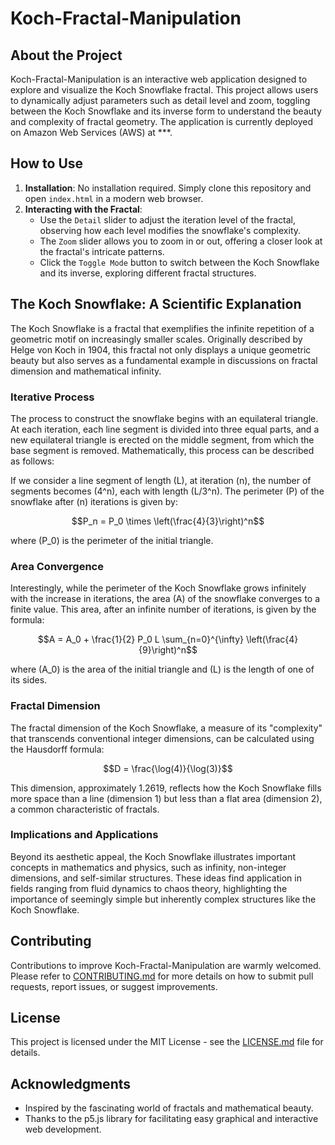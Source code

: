 # Koch-Fractal-Manipulation

## About the Project
Koch-Fractal-Manipulation is an interactive web application designed to explore and visualize the Koch Snowflake fractal. This project allows users to dynamically adjust parameters such as detail level and zoom, toggling between the Koch Snowflake and its inverse form to understand the beauty and complexity of fractal geometry.
The application is currently deployed on Amazon Web Services (AWS) at ***.

## How to Use
1. **Installation**: No installation required. Simply clone this repository and open `index.html` in a modern web browser.
2. **Interacting with the Fractal**:
   - Use the `Detail` slider to adjust the iteration level of the fractal, observing how each level modifies the snowflake's complexity.
   - The `Zoom` slider allows you to zoom in or out, offering a closer look at the fractal's intricate patterns.
   - Click the `Toggle Mode` button to switch between the Koch Snowflake and its inverse, exploring different fractal structures.

## The Koch Snowflake: A Scientific Explanation

The Koch Snowflake is a fractal that exemplifies the infinite repetition of a geometric motif on increasingly smaller scales. Originally described by Helge von Koch in 1904, this fractal not only displays a unique geometric beauty but also serves as a fundamental example in discussions on fractal dimension and mathematical infinity.

### Iterative Process

The process to construct the snowflake begins with an equilateral triangle. At each iteration, each line segment is divided into three equal parts, and a new equilateral triangle is erected on the middle segment, from which the base segment is removed. Mathematically, this process can be described as follows:

If we consider a line segment of length \(L\), at iteration \(n\), the number of segments becomes \(4^n\), each with length \(L/3^n\). The perimeter \(P\) of the snowflake after \(n\) iterations is given by:

$$P_n = P_0 \times \left(\frac{4}{3}\right)^n$$

where \(P_0\) is the perimeter of the initial triangle.

### Area Convergence

Interestingly, while the perimeter of the Koch Snowflake grows infinitely with the increase in iterations, the area \(A\) of the snowflake converges to a finite value. This area, after an infinite number of iterations, is given by the formula:

$$A = A_0 + \frac{1}{2} P_0 L \sum_{n=0}^{\infty} \left(\frac{4}{9}\right)^n$$

where \(A_0\) is the area of the initial triangle and \(L\) is the length of one of its sides.

### Fractal Dimension

The fractal dimension of the Koch Snowflake, a measure of its "complexity" that transcends conventional integer dimensions, can be calculated using the Hausdorff formula:

$$D = \frac{\log(4)}{\log(3)}$$

This dimension, approximately 1.2619, reflects how the Koch Snowflake fills more space than a line (dimension 1) but less than a flat area (dimension 2), a common characteristic of fractals.

### Implications and Applications

Beyond its aesthetic appeal, the Koch Snowflake illustrates important concepts in mathematics and physics, such as infinity, non-integer dimensions, and self-similar structures. These ideas find application in fields ranging from fluid dynamics to chaos theory, highlighting the importance of seemingly simple but inherently complex structures like the Koch Snowflake.

## Contributing
Contributions to improve Koch-Fractal-Manipulation are warmly welcomed. Please refer to [CONTRIBUTING.md](CONTRIBUTING.md) for more details on how to submit pull requests, report issues, or suggest improvements.

## License
This project is licensed under the MIT License - see the [LICENSE.md](LICENSE.md) file for details.

## Acknowledgments
- Inspired by the fascinating world of fractals and mathematical beauty.
- Thanks to the p5.js library for facilitating easy graphical and interactive web development.


